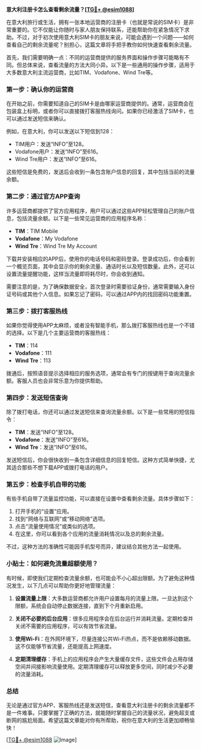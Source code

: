 **意大利注册卡怎么查看剩余流量？[[TG💪+ @esim1088](https://t.me/s/esim1088)]**

在意大利旅行或生活，拥有一张本地运营商的注册卡（也就是常说的SIM卡）是非常重要的。它不仅能让你随时与家人朋友保持联系，还能帮助你在紧急情况下求助。不过，对于初次使用意大利SIM卡的朋友来说，可能会遇到一个问题——如何查看自己的剩余流量呢？别担心，这篇文章将手把手教你如何快速查看剩余流量。

首先，我们需要明确一点：不同的运营商提供的服务界面和操作步骤可能略有不同。但总体来说，查看流量的方法大同小异。以下是一些通用的操作步骤，适用于大多数意大利主流运营商，比如TIM、Vodafone、Wind Tre等。

### **第一步：确认你的运营商**
在开始之前，你需要知道自己的SIM卡是由哪家运营商提供的。通常，运营商会在包装盒上标明，或者你可以直接拨打客服热线询问。如果你已经激活了SIM卡，也可以通过发送短信来确认。

例如，在意大利，你可以发送以下短信到128：
- TIM用户：发送“INFO”至128。
- Vodafone用户：发送“INFO”至616。
- Wind Tre用户：发送“INFO”至616。

这些短信是免费的，发送后会收到一条包含账户信息的回复，其中包括当前的流量余额。

### **第二步：通过官方APP查询**
许多运营商都提供了官方应用程序，用户可以通过这些APP轻松管理自己的账户信息，包括流量余额。以下是一些常见运营商的应用程序名称：

- **TIM**：TIM Mobile
- **Vodafone**：My Vodafone
- **Wind Tre**：Wind Tre My Account

下载并安装相应的APP后，使用你的电话号码和密码登录。登录成功后，你会看到一个概览页面，其中会显示你的剩余流量、通话时长以及短信数量。此外，还可以设置流量提醒功能，这样当流量即将耗尽时，你会收到通知。

需要注意的是，为了确保数据安全，首次登录时需要验证身份，通常需要输入身份证号码或其他个人信息。如果忘记了密码，可以通过APP内的找回密码功能重置。

### **第三步：拨打客服热线**
如果你觉得使用APP太麻烦，或者没有智能手机，那么拨打客服热线也是一个不错的选择。以下是几个主要运营商的客服热线：

- **TIM**：114
- **Vodafone**：111
- **Wind Tre**：113

拨通后，按照语音提示选择相应的服务选项，通常会有专门的按键用于查询流量余额。客服人员也会非常乐意为你提供帮助。

### **第四步：发送短信查询**
除了拨打电话，你还可以通过发送短信来查询流量余额。以下是一些常用的短信指令：

- **TIM**：发送“INFO”至128。
- **Vodafone**：发送“INFO”至616。
- **Wind Tre**：发送“INFO”至616。

发送短信后，你会很快收到一条包含详细信息的回复短信。这种方式简单快捷，尤其适合那些不想下载APP或拨打电话的用户。

### **第五步：检查手机自带的功能**
有些手机自带了流量监控功能，可以直接在设置中查看剩余流量。具体步骤如下：

1. 打开手机的“设置”应用。
2. 找到“网络与互联网”或“移动网络”选项。
3. 点击“流量使用情况”或类似的选项。
4. 在这里，你可以看到各个应用的流量消耗情况以及总的剩余流量。

不过，这种方法的准确性可能因手机型号而异，建议结合其他方法一起使用。

### **小贴士：如何避免流量超额使用？**
有时候，即使我们定期检查流量余额，也可能会不小心超出限额。为了避免这种情况发生，以下几点可以帮助你更好地管理流量：

1. **设置流量上限**：大多数运营商都允许用户设置每月的流量上限。一旦达到这个限额，系统会自动停止数据连接，直到下个月重新启用。
   
2. **关闭不必要的后台应用**：很多应用程序会在后台运行并消耗流量。定期检查并关闭不需要的应用程序，可以有效节省流量。

3. **使用Wi-Fi**：在外网环境下，尽量连接公共Wi-Fi热点，而不是依赖移动数据。这不仅能够节省流量，还能提高上网速度。

4. **定期清理缓存**：手机上的应用程序会产生大量缓存文件，这些文件会占用存储空间并间接影响流量使用。定期清理缓存可以释放更多空间，同时减少不必要的流量消耗。

### **总结**
无论是通过官方APP、客服热线还是发送短信，查看意大利注册卡的剩余流量都不是一件难事。只要掌握了正确的方法，就能随时掌握自己的流量状况，避免超支或断网的尴尬局面。希望这篇文章能对你有所帮助，祝你在意大利的生活更加顺畅愉快！

[[TG💪+ @esim1088](https://t.me/s/esim1088) ![Image](https://i.postimg.cc/4NQfJmqS/Snipaste-2025-05-13-00-14-12.png)]